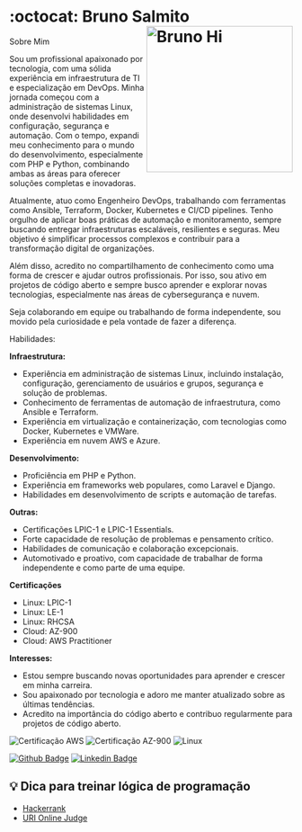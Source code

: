 # :octocat: Bruno Salmito<img src="https://user-images.githubusercontent.com/53089002/106663542-9c750280-6582-11eb-955f-3f104a54d206.png" width="260" alt="Bruno Hi" align="right" />

<!--
## Índice
- [Sobre Mim](#bruno-salmito)
- [Habilidades](#habilidades)
- [Interesses](#interesses)
- [Projetos](#projetos)
- [Certificações](#certificações)
-->
Sobre Mim

Sou um profissional apaixonado por tecnologia, com uma sólida experiência em infraestrutura de TI e especialização em DevOps. Minha jornada começou com a administração de sistemas Linux, onde desenvolvi habilidades em configuração, segurança e automação. Com o tempo, expandi meu conhecimento para o mundo do desenvolvimento, especialmente com PHP e Python, combinando ambas as áreas para oferecer soluções completas e inovadoras.

Atualmente, atuo como Engenheiro DevOps, trabalhando com ferramentas como Ansible, Terraform, Docker, Kubernetes e CI/CD pipelines. Tenho orgulho de aplicar boas práticas de automação e monitoramento, sempre buscando entregar infraestruturas escaláveis, resilientes e seguras. Meu objetivo é simplificar processos complexos e contribuir para a transformação digital de organizações.

Além disso, acredito no compartilhamento de conhecimento como uma forma de crescer e ajudar outros profissionais. Por isso, sou ativo em projetos de código aberto e sempre busco aprender e explorar novas tecnologias, especialmente nas áreas de cybersegurança e nuvem.

Seja colaborando em equipe ou trabalhando de forma independente, sou movido pela curiosidade e pela vontade de fazer a diferença.

Habilidades:

**Infraestrutura:**
* Experiência em administração de sistemas Linux, incluindo instalação, configuração, gerenciamento de usuários e grupos, segurança e solução de problemas.
* Conhecimento de ferramentas de automação de infraestrutura, como Ansible e Terraform.
* Experiência em virtualização e containerização, com tecnologias como Docker, Kubernetes e VMWare.
* Experiência em nuvem AWS e Azure.

**Desenvolvimento:**
* Proficiência em PHP e Python.
* Experiência em frameworks web populares, como Laravel e Django.
* Habilidades em desenvolvimento de scripts e automação de tarefas.

**Outras:**
* Certificações LPIC-1 e LPIC-1 Essentials.
* Forte capacidade de resolução de problemas e pensamento crítico.
* Habilidades de comunicação e colaboração excepcionais.
* Automotivado e proativo, com capacidade de trabalhar de forma independente e como parte de uma equipe.

**Certificações**
* Linux: LPIC-1
* Linux: LE-1
* Linux: RHCSA
* Cloud: AZ-900
* Cloud: AWS Practitioner

**Interesses:**
* Estou sempre buscando novas oportunidades para aprender e crescer em minha carreira.
* Sou apaixonado por tecnologia e adoro me manter atualizado sobre as últimas tendências.
* Acredito na importância do código aberto e contribuo regularmente para projetos de código aberto.

![Certificação AWS](https://img.shields.io/badge/AWS-Practitioner-yellow)
![Certificação AZ-900](https://img.shields.io/badge/AZ--900-Certified-blue)
![Linux](https://img.shields.io/badge/Linux-Administrator-important)

[![Github Badge](https://img.shields.io/badge/-Github-000?style=flat-square&logo=Github&logoColor=white)](https://github.com/bruno-salmito)
[![Linkedin Badge](https://img.shields.io/badge/-LinkedIn-blue?style=flat-square&logo)](https://www.linkedin.com/in/bruno-salmito-dev/)



<!--Desenvolvedor PHP JR, com conhecimentos em JS, MariaDB, HTML5 e CSS3, em busca de uma oportunidade para compartilhar meus conhecimentos, adquirir novos e juntos mudarmos a forma como as pessoas usam aplicações web.-->
<!--[![YouTube Badge](https://img.shields.io/badge/-YouTube-red?style=flat-square&logo=youtube&logoColor=white)](https://www.youtube.com/bruno-salmito)-->

<!--[![Youtube Badge](https://img.shields.io/badge/-Youtube-c14438?style=flat-square&logo=Youtube&logoColor=white)](https://www.youtube.com/channel/UCMbMKceN_PKlf6iSYzJzxLg)-->

<!--[![Github Badge](https://img.shields.io/badge/-CodePen-black?style=flat-square&logo=CodePen&logoColor=white)](https://CodePen.com/bruno-salmito)-->

##
<!--
![](https://img.shields.io/badge/‎-Linux-E95420?logo=linux&logoColor=white&style=plastic)
![](https://img.shields.io/badge/‎-PHP-181717?logo=php&logoColor=white&style=plastic)
![](https://img.shields.io/badge/‎-JavaScript-F7DF1E?logo=javascript&logoColor=white&style=plastic)
![](https://img.shields.io/badge/‎-HTML-CC342D?logo=html5&logoColor=white&style=plastic)
![](https://img.shields.io/badge/‎-CSS-1572B6?logo=css3&logoColor=white&style=plastic)
![](https://img.shields.io/badge/‎-NodeJS-339933?logo=Node.js&logoColor=white&style=plastic)
![](https://img.shields.io/badge/‎-Git-F05032?logo=git&logoColor=white&style=plastic)
![](https://img.shields.io/badge/‎-GitHub-181717?logo=github&logoColor=white&style=plastic)
![](https://img.shields.io/badge/‎-VS%20Code-007ACC?logo=visual-studio-code&logoColor=white&style=plastic)
-->


## 💡 Dica para treinar lógica de programação

- [Hackerrank](https://www.hackerrank.com/)
- [URI Online Judge](https://www.urionlinejudge.com.br/judge/en/login)


